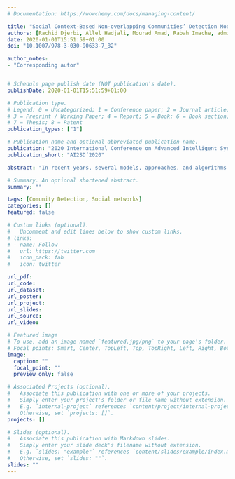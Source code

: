 ```yaml
---
# Documentation: https://wowchemy.com/docs/managing-content/

title: "Social Context-Based Non-overlapping Communities’ Detection Model in Social Networks"
authors: [Rachid Djerbi, Allel Hadjali, Mourad Amad, Rabah Imache, admin]
date: 2020-01-01T15:51:59+01:00
doi: "10.1007/978-3-030-90633-7_82"

author_notes: 
- "Corresponding autor"


# Schedule page publish date (NOT publication's date).
publishDate: 2020-01-01T15:51:59+01:00

# Publication type.
# Legend: 0 = Uncategorized; 1 = Conference paper; 2 = Journal article;
# 3 = Preprint / Working Paper; 4 = Report; 5 = Book; 6 = Book section;
# 7 = Thesis; 8 = Patent
publication_types: ["1"]

# Publication name and optional abbreviated publication name.
publication: "2020 International Conference on Advanced Intelligent Systems for Sustainable Development (AI2SD)"
publication_short: "AI2SD’2020"

abstract: "In recent years, several models, approaches, and algorithms for analyzing and extracting knowledge from social networks (SN) have been proposed. One of the most desired knowledge in this context is finding a grouping of subscribers in clusters; we talk then about the social concept of “communities.” The detection of communities has become an important task in understanding how the structure of SN changes over time. It is also an essential step in SN analysis. However, finding effectively non-overlapping communities in real data sets remains a challenge and an area of topical research that attracts many researchers. In this paper, we propose a new approach to cover the best partition of non-overlapping communities according to the number of nodes in common between each pair of them. Our experiments on a real SN show that the approach proposed can precisely define non-overlapping communities, on the one hand, and can significantly improve the quality of community detection and obtain accurate community structure, on the other hand."

# Summary. An optional shortened abstract.
summary: ""

tags: [Comunity Detection, Social networks]
categories: []
featured: false

# Custom links (optional).
#   Uncomment and edit lines below to show custom links.
# links:
# - name: Follow
#   url: https://twitter.com
#   icon_pack: fab
#   icon: twitter

url_pdf:
url_code:
url_dataset:
url_poster:
url_project:
url_slides:
url_source:
url_video:

# Featured image
# To use, add an image named `featured.jpg/png` to your page's folder. 
# Focal points: Smart, Center, TopLeft, Top, TopRight, Left, Right, BottomLeft, Bottom, BottomRight.
image:
  caption: ""
  focal_point: ""
  preview_only: false

# Associated Projects (optional).
#   Associate this publication with one or more of your projects.
#   Simply enter your project's folder or file name without extension.
#   E.g. `internal-project` references `content/project/internal-project/index.md`.
#   Otherwise, set `projects: []`.
projects: []

# Slides (optional).
#   Associate this publication with Markdown slides.
#   Simply enter your slide deck's filename without extension.
#   E.g. `slides: "example"` references `content/slides/example/index.md`.
#   Otherwise, set `slides: ""`.
slides: ""
---
```

